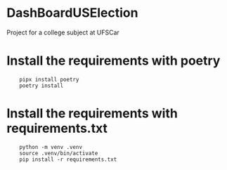 # DashBoardUSElection
Project for a college subject at UFSCar


# Install the requirements with poetry

```
    pipx install poetry
    poetry install
```


# Install the requirements with requirements.txt

```
    python -m venv .venv
    source .venv/bin/activate
    pip install -r requirements.txt
```
